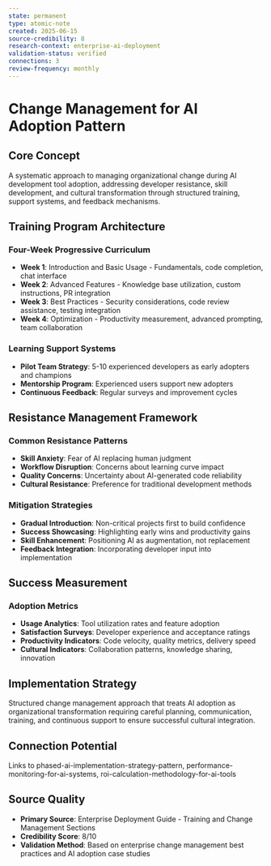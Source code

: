 ```yaml
---
state: permanent
type: atomic-note
created: 2025-06-15
source-credibility: 8
research-context: enterprise-ai-deployment
validation-status: verified
connections: 3
review-frequency: monthly
---
```


# Change Management for AI Adoption Pattern

## Core Concept

A systematic approach to managing organizational change during AI development tool adoption, addressing developer resistance, skill development, and cultural transformation through structured training, support systems, and feedback mechanisms.

## Training Program Architecture

### Four-Week Progressive Curriculum
- **Week 1**: Introduction and Basic Usage - Fundamentals, code completion, chat interface
- **Week 2**: Advanced Features - Knowledge base utilization, custom instructions, PR integration  
- **Week 3**: Best Practices - Security considerations, code review assistance, testing integration
- **Week 4**: Optimization - Productivity measurement, advanced prompting, team collaboration

### Learning Support Systems
- **Pilot Team Strategy**: 5-10 experienced developers as early adopters and champions
- **Mentorship Program**: Experienced users support new adopters
- **Continuous Feedback**: Regular surveys and improvement cycles

## Resistance Management Framework

### Common Resistance Patterns
- **Skill Anxiety**: Fear of AI replacing human judgment
- **Workflow Disruption**: Concerns about learning curve impact
- **Quality Concerns**: Uncertainty about AI-generated code reliability
- **Cultural Resistance**: Preference for traditional development methods

### Mitigation Strategies
- **Gradual Introduction**: Non-critical projects first to build confidence
- **Success Showcasing**: Highlighting early wins and productivity gains
- **Skill Enhancement**: Positioning AI as augmentation, not replacement
- **Feedback Integration**: Incorporating developer input into implementation

## Success Measurement

### Adoption Metrics
- **Usage Analytics**: Tool utilization rates and feature adoption
- **Satisfaction Surveys**: Developer experience and acceptance ratings
- **Productivity Indicators**: Code velocity, quality metrics, delivery speed
- **Cultural Indicators**: Collaboration patterns, knowledge sharing, innovation

## Implementation Strategy

Structured change management approach that treats AI adoption as organizational transformation requiring careful planning, communication, training, and continuous support to ensure successful cultural integration.

## Connection Potential

Links to phased-ai-implementation-strategy-pattern, performance-monitoring-for-ai-systems, roi-calculation-methodology-for-ai-tools

## Source Quality
- **Primary Source**: Enterprise Deployment Guide - Training and Change Management Sections
- **Credibility Score**: 8/10
- **Validation Method**: Based on enterprise change management best practices and AI adoption case studies